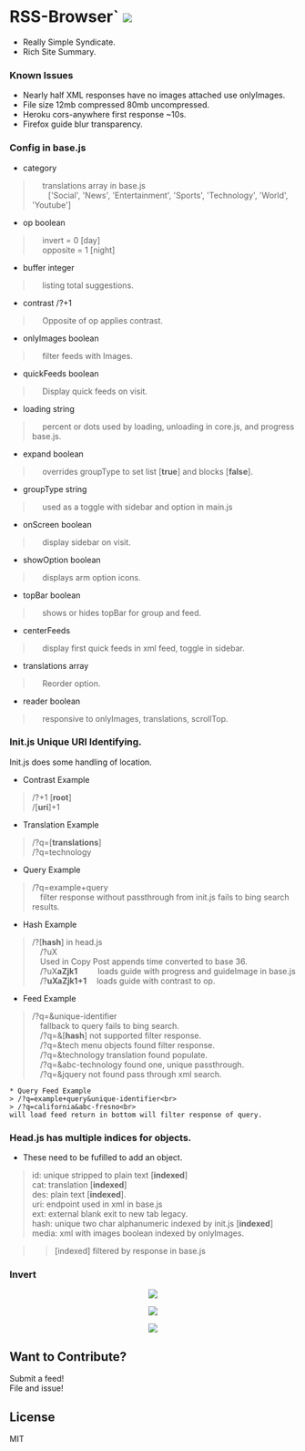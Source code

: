 # RSS-Browser` <img src='https://img.shields.io/github/license/acktic/acktic.github.io?style=social'>

  - Really Simple Syndicate.
  - Rich Site Summary.

### Known Issues

* Nearly half XML responses have no images attached use onlyImages.
* File size 12mb compressed 80mb uncompressed.
* Heroku cors-anywhere first response ~10s.
* Firefox guide blur transparency.


### Config in base.js

* category
>&emsp; translations array in base.js<br>
 &emsp;&emsp;['Social', 'News', 'Entertainment', 'Sports', 'Technology', 'World', 'Youtube']<br>

* op boolean<br>
>&emsp; invert = 0 [day]<br>
 &emsp; opposite = 1 [night]

* buffer integer<br>
>&emsp; listing total suggestions.

* contrast /?+1<br>
>&emsp; Opposite of op applies contrast.

* onlyImages boolean<br>
>&emsp; filter feeds with Images.

* quickFeeds boolean<br>
>&emsp; Display quick feeds on visit.

* loading string<br>
>&emsp; percent or dots used by loading, unloading in core.js, and progress base.js.

* expand boolean<br>
>&emsp; overrides groupType to set list [<b>true</b>] and blocks [<b>false</b>].

* groupType string<br>
>&emsp; used as a toggle with sidebar and option in main.js

* onScreen boolean<br>
>&emsp; display sidebar on visit.

* showOption boolean<br>
>&emsp; displays arm option icons.

* topBar boolean<br>
>&emsp; shows or hides topBar for group and feed.

* centerFeeds<br>
>&emsp; display first quick feeds in xml feed, toggle in sidebar.

* translations array<br>
>&emsp; Reorder option.

* reader boolean<br>
>&emsp; responsive to onlyImages, translations, scrollTop.


### Init.js Unique URI Identifying.

  Init.js does some handling of location.

  * Contrast Example
  > /?+1 [<b>root</b>]<br>
    /[<b>uri</b>]+1

  * Translation Example
  > /?q=[<b>translations</b>]<br>
    /?q=technology

  * Query Example
  > /?q=example+query<br>
    &ensp;&ensp;filter response without passthrough from init.js fails to bing search results.

  * Hash Example
  > /?[<b>hash</b>] in head.js<br>
    &emsp;/?uX <br>
    &emsp;Used in Copy Post appends time converted to base 36.<br>
    &emsp;/?uX<b>aZjk1</b> &emsp; &emsp;loads guide with progress and guideImage in base.js<br>
    &emsp;/?<b>uXaZjk1+1</b> &emsp;loads guide with contrast to op.

  * Feed Example
  > /?q=&unique-identifier<br>
    &emsp;fallback to query fails to bing search.<br>
    &emsp;/?q=&[<b>hash</b>] not supported filter response.<br>
    &emsp;/?q=&tech menu objects found filter response.<br>
    &emsp;/?q=&technology translation found populate.<br>
    &emsp;/?q=&abc-technology found one, unique passthrough.<br>
    &emsp;/?q=&jquery not found pass through xml search.<br>

    * Query Feed Example
    > /?q=example+query&unique-identifier<br>
    > /?q=california&abc-fresno<br>
    will load feed return in bottom will filter response of query.


### Head.js has multiple indices for objects.

  * These need to be fufilled to add an object.<br>
  > id: unique stripped to plain text [<b>indexed</b>]<br>
    cat: translation [<b>indexed</b>]<br>
    des: plain text [<b>indexed</b>].<br>
    uri: endpoint used in xml in base.js<br>
    ext: external blank exit to new tab legacy.<br>
    hash: unique two char alphanumeric indexed by init.js [<b>indexed</b>]<br>
    media: xml with images boolean indexed by onlyImages.<br>

>> [indexed] filtered by response in base.js

### Invert

<p align='center'><img src='http://acktic.github.io/screenshots/invert.jpg'></p>

<p align='center'><img src='http://acktic.github.io/screenshots/air.jpg'></p>

<p align='center'><img src='http://acktic.github.io/screenshots/visual.jpg'></p>

Want to Contribute?
----

Submit a feed!<br>
File and issue!<br>

License
----

MIT

